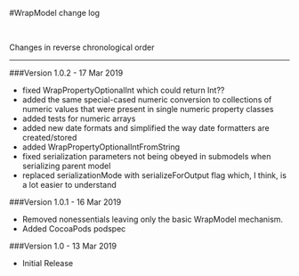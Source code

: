 #WrapModel change log

 

Changes in reverse chronological order
<hr>


###Version 1.0.2 - 17 Mar 2019

- fixed WrapPropertyOptionalInt which could return Int??
- added the same special-cased numeric conversion to collections of numeric values that were present in single numeric property classes
- added tests for numeric arrays
- added new date formats and simplified the way date formatters are created/stored
- added WrapPropertyOptionalIntFromString
- fixed serialization parameters not being obeyed in submodels when serializing parent model
- replaced serializationMode with serializeForOutput flag which, I think, is a lot easier to understand

###Version 1.0.1 - 16 Mar 2019

- Removed nonessentials leaving only the basic WrapModel mechanism.
- Added CocoaPods podspec

###Version 1.0 - 13 Mar 2019

- Initial Release
    
